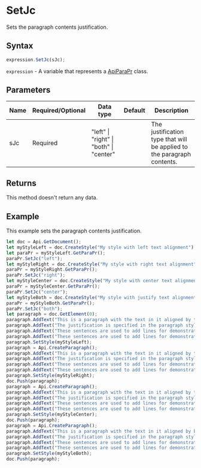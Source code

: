 # SetJc

Sets the paragraph contents justification.

## Syntax

```javascript
expression.SetJc(sJc);
```

`expression` - A variable that represents a [ApiParaPr](../ApiParaPr.md) class.

## Parameters

| **Name** | **Required/Optional** | **Data type** | **Default** | **Description** |
| ------------- | ------------- | ------------- | ------------- | ------------- |
| sJc | Required | "left" \| "right" \| "both" \| "center" |  | The justification type that will be applied to the paragraph contents. |

## Returns

This method doesn't return any data.

## Example

This example sets the paragraph contents justification.

```javascript
let doc = Api.GetDocument();
let myStyleLeft = doc.CreateStyle("My style with left text alignment");
let paraPr = myStyleLeft.GetParaPr();
paraPr.SetJc("left");
let myStyleRight = doc.CreateStyle("My style with right text alignment");
paraPr = myStyleRight.GetParaPr();
paraPr.SetJc("right");
let myStyleCenter = doc.CreateStyle("My style with center text alignment");
paraPr = myStyleCenter.GetParaPr();
paraPr.SetJc("center");
let myStyleBoth = doc.CreateStyle("My style with justify text alignment");
paraPr = myStyleBoth.GetParaPr();
paraPr.SetJc("both");
let paragraph = doc.GetElement(0);
paragraph.AddText("This is a paragraph with the text in it aligned by the left side. ");
paragraph.AddText("The justification is specified in the paragraph style. ");
paragraph.AddText("These sentences are used to add lines for demonstrative purposes. ");
paragraph.AddText("These sentences are used to add lines for demonstrative purposes.");
paragraph.SetStyle(myStyleLeft);
paragraph = Api.CreateParagraph();
paragraph.AddText("This is a paragraph with the text in it aligned by the right side. ");
paragraph.AddText("The justification is specified in the paragraph style. ");
paragraph.AddText("These sentences are used to add lines for demonstrative purposes. ");
paragraph.AddText("These sentences are used to add lines for demonstrative purposes.");
paragraph.SetStyle(myStyleRight);
doc.Push(paragraph);
paragraph = Api.CreateParagraph();
paragraph.AddText("This is a paragraph with the text in it aligned by the center. ");
paragraph.AddText("The justification is specified in the paragraph style. ");
paragraph.AddText("These sentences are used to add lines for demonstrative purposes. ");
paragraph.AddText("These sentences are used to add lines for demonstrative purposes.");
paragraph.SetStyle(myStyleCenter);
doc.Push(paragraph);
paragraph = Api.CreateParagraph();
paragraph.AddText("This is a paragraph with the text in it aligned by both sides (justified). ");
paragraph.AddText("The justification is specified in the paragraph style. ");
paragraph.AddText("These sentences are used to add lines for demonstrative purposes. ");
paragraph.AddText("These sentences are used to add lines for demonstrative purposes.");
paragraph.SetStyle(myStyleBoth);
doc.Push(paragraph);
```
